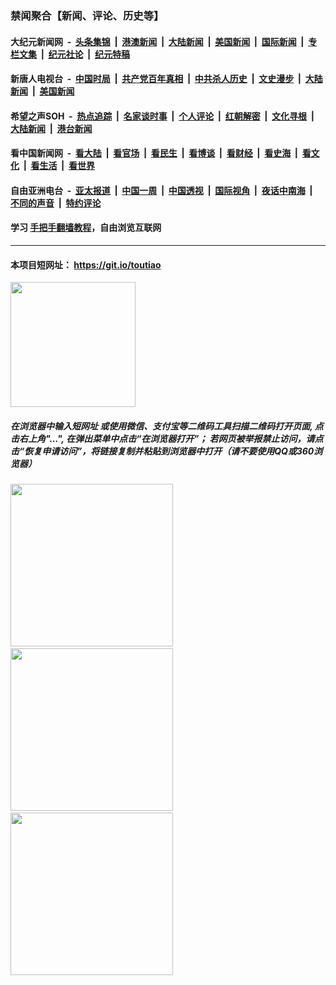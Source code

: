 ### 禁闻聚合【新闻、评论、历史等】

#### 大纪元新闻网 &nbsp;-&nbsp; [头条集锦](indexes/E头条集锦.md?t=02111411) &nbsp;|&nbsp; [港澳新闻](indexes/E港澳新闻.md?t=02111411)  &nbsp;|&nbsp; [大陆新闻](indexes/E大陆新闻.md?t=02111411) &nbsp;|&nbsp; [美国新闻](indexes/E美国新闻.md?t=02111411) &nbsp;|&nbsp; [国际新闻](indexes/E国际新闻.md?t=02111411) &nbsp;|&nbsp; [专栏文集](indexes/E专栏文集.md?t=02111411) &nbsp;|&nbsp; [纪元社论](indexes/E纪元社论.md?t=02111411) &nbsp;|&nbsp; [纪元特稿](indexes/E纪元特稿.md?t=02111411) 

#### 新唐人电视台 &nbsp;-&nbsp; [中国时局](indexes/N中国时局.md?t=02111411) &nbsp;|&nbsp; [共产党百年真相](indexes/N共产党百年真相.md?t=02111411) &nbsp;|&nbsp; [中共杀人历史](indexes/N中共杀人历史.md?t=02111411) &nbsp;|&nbsp; [文史漫步](indexes/N文史漫步.md?t=02111411) &nbsp;|&nbsp; [大陆新闻](indexes/N大陆新闻.md?t=02111411) &nbsp;|&nbsp; [美国新闻](indexes/N美国新闻.md?t=02111411)

#### 希望之声SOH &nbsp;-&nbsp; [热点追踪](indexes/H热点追踪.md?t=02111411) &nbsp;|&nbsp; [名家谈时事](indexes/H名家谈时事.md?t=02111411) &nbsp;|&nbsp; [个人评论](indexes/H个人评论.md?t=02111411)  &nbsp;|&nbsp; [红朝解密](indexes/H红朝解密.md?t=02111411) &nbsp;|&nbsp; [文化寻根](indexes/H文化寻根.md?t=02111411) &nbsp;|&nbsp; [大陆新闻](indexes/H大陆新闻.md?t=02111411) &nbsp;|&nbsp; [港台新闻](indexes/H港台新闻.md?t=02111411)

#### 看中国新闻网 &nbsp;-&nbsp; [看大陆](indexes/S看大陆.md?t=02111411) &nbsp;|&nbsp; [看官场](indexes/S看官场.md?t=02111411) &nbsp;|&nbsp; [看民生](indexes/S看民生.md?t=02111411)  &nbsp;|&nbsp; [看博谈](indexes/S看博谈.md?t=02111411) &nbsp;|&nbsp; [看财经](indexes/S看财经.md?t=02111411) &nbsp;|&nbsp; [看史海](indexes/S看史海.md?t=02111411) &nbsp;|&nbsp; [看文化](indexes/S看文化.md?t=02111411) &nbsp;|&nbsp; [看生活](indexes/S看生活.md?t=02111411) &nbsp;|&nbsp; [看世界](indexes/S看世界.md?t=02111411)

#### 自由亚洲电台 &nbsp;-&nbsp; [亚太报道](indexes/R亚太报道.md?t=02111411) &nbsp;|&nbsp; [中国一周](indexes/R中国一周.md?t=02111411) &nbsp;|&nbsp; [中国透视](indexes/R中国透视.md?t=02111411)  &nbsp;|&nbsp; [国际视角](indexes/R国际视角.md?t=02111411) &nbsp;|&nbsp; [夜话中南海](indexes/R夜话中南海.md?t=02111411) &nbsp;|&nbsp; [不同的声音](indexes/R不同的声音.md?t=02111411) &nbsp;|&nbsp; [特约评论](indexes/R特约评论.md?t=02111411)

#### 学习 [手把手翻墙教程](https://github.com/gfw-breaker/guides/wiki)，自由浏览互联网

----

#### 本项目短网址： https://git.io/toutiao
<img src="https://raw.githubusercontent.com/gfw-breaker/banned-news/master/scripts/img/qr.png" width="200px"/>  

##### 在浏览器中输入短网址 或使用微信、支付宝等二维码工具扫描二维码打开页面, 点击右上角"...", 在弹出菜单中点击“在浏览器打开”； 若网页被举报禁止访问，请点击“恢复申请访问”，将链接复制并粘贴到浏览器中打开（请不要使用QQ或360浏览器）

<img src="https://raw.githubusercontent.com/gfw-breaker/banned-news/master/scripts/img/1.png" width="260px"/> &nbsp; <img src="https://raw.githubusercontent.com/gfw-breaker/banned-news/master/scripts/img/2.png" width="260px"/> &nbsp; <img src="https://raw.githubusercontent.com/gfw-breaker/banned-news/master/scripts/img/3.png" width="260px"/>
